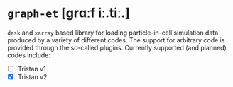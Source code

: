 # `graph-et` [grɑːf iː.tiː.]

`dask` and `xarray` based library for loading particle-in-cell simulation data produced by a variety of different codes. The support for arbitrary code is provided through the so-called plugins. Currently supported (and planned) codes include:

- [ ] Tristan v1
- [x] Tristan v2
